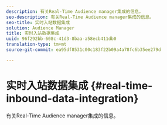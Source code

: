 ```yaml
---
description: 有关Real-Time Audience manager集成的信息。
seo-description: 有关Real-Time Audience manager集成的信息。
seo-title: 实时入站数据集成
solution: Audience Manager
title: 实时入站数据集成
uuid: 96f292bb-608c-41d3-8baa-a58ecb411db0
translation-type: tm+mt
source-git-commit: ea95df8531c00c183f22b09a4a78fc6b35ee279d

---
```



# 实时入站数据集成 {#real-time-inbound-data-integration}

有关Real-Time Audience manager集成的信息。

<!-- c_rt_data_int.xml -->